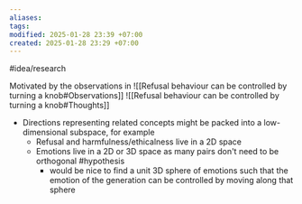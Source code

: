 ```yaml
---
aliases: 
tags: 
modified: 2025-01-28 23:39 +07:00
created: 2025-01-28 23:29 +07:00
---
```

#idea/research 

Motivated by the observations in 
![[Refusal behaviour can be controlled by turning a knob#Observations]]
![[Refusal behaviour can be controlled by turning a knob#Thoughts]]

- Directions representing related concepts might be packed into a low-dimensional subspace, for example
	- Refusal and harmfulness/ethicalness live in a 2D space
	- Emotions live in a 2D or 3D space as many pairs don't need to be orthogonal #hypothesis
		- would be nice to find a unit 3D sphere of emotions such that the emotion of the generation can be controlled by moving along that sphere